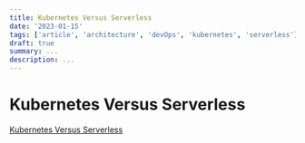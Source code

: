 ```yaml
---
title: Kubernetes Versus Serverless
date: '2023-01-15'
tags: ['article', 'architecture', 'devOps', 'kubernetes', 'serverless']
draft: true
summary: ...
description: ...
---
```


# Kubernetes Versus Serverless

[Kubernetes Versus Serverless](https://andrebassi.com.br/article-kubernetes-versus-serverless)
